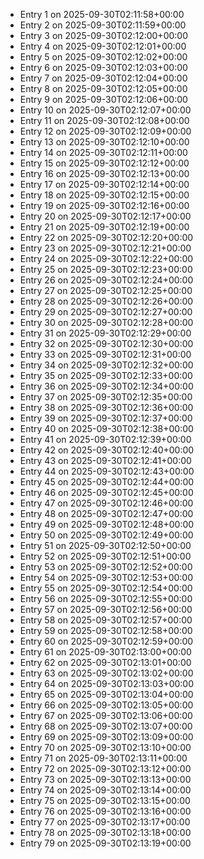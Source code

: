 - Entry 1 on 2025-09-30T02:11:58+00:00
- Entry 2 on 2025-09-30T02:11:59+00:00
- Entry 3 on 2025-09-30T02:12:00+00:00
- Entry 4 on 2025-09-30T02:12:01+00:00
- Entry 5 on 2025-09-30T02:12:02+00:00
- Entry 6 on 2025-09-30T02:12:03+00:00
- Entry 7 on 2025-09-30T02:12:04+00:00
- Entry 8 on 2025-09-30T02:12:05+00:00
- Entry 9 on 2025-09-30T02:12:06+00:00
- Entry 10 on 2025-09-30T02:12:07+00:00
- Entry 11 on 2025-09-30T02:12:08+00:00
- Entry 12 on 2025-09-30T02:12:09+00:00
- Entry 13 on 2025-09-30T02:12:10+00:00
- Entry 14 on 2025-09-30T02:12:11+00:00
- Entry 15 on 2025-09-30T02:12:12+00:00
- Entry 16 on 2025-09-30T02:12:13+00:00
- Entry 17 on 2025-09-30T02:12:14+00:00
- Entry 18 on 2025-09-30T02:12:15+00:00
- Entry 19 on 2025-09-30T02:12:16+00:00
- Entry 20 on 2025-09-30T02:12:17+00:00
- Entry 21 on 2025-09-30T02:12:19+00:00
- Entry 22 on 2025-09-30T02:12:20+00:00
- Entry 23 on 2025-09-30T02:12:21+00:00
- Entry 24 on 2025-09-30T02:12:22+00:00
- Entry 25 on 2025-09-30T02:12:23+00:00
- Entry 26 on 2025-09-30T02:12:24+00:00
- Entry 27 on 2025-09-30T02:12:25+00:00
- Entry 28 on 2025-09-30T02:12:26+00:00
- Entry 29 on 2025-09-30T02:12:27+00:00
- Entry 30 on 2025-09-30T02:12:28+00:00
- Entry 31 on 2025-09-30T02:12:29+00:00
- Entry 32 on 2025-09-30T02:12:30+00:00
- Entry 33 on 2025-09-30T02:12:31+00:00
- Entry 34 on 2025-09-30T02:12:32+00:00
- Entry 35 on 2025-09-30T02:12:33+00:00
- Entry 36 on 2025-09-30T02:12:34+00:00
- Entry 37 on 2025-09-30T02:12:35+00:00
- Entry 38 on 2025-09-30T02:12:36+00:00
- Entry 39 on 2025-09-30T02:12:37+00:00
- Entry 40 on 2025-09-30T02:12:38+00:00
- Entry 41 on 2025-09-30T02:12:39+00:00
- Entry 42 on 2025-09-30T02:12:40+00:00
- Entry 43 on 2025-09-30T02:12:41+00:00
- Entry 44 on 2025-09-30T02:12:43+00:00
- Entry 45 on 2025-09-30T02:12:44+00:00
- Entry 46 on 2025-09-30T02:12:45+00:00
- Entry 47 on 2025-09-30T02:12:46+00:00
- Entry 48 on 2025-09-30T02:12:47+00:00
- Entry 49 on 2025-09-30T02:12:48+00:00
- Entry 50 on 2025-09-30T02:12:49+00:00
- Entry 51 on 2025-09-30T02:12:50+00:00
- Entry 52 on 2025-09-30T02:12:51+00:00
- Entry 53 on 2025-09-30T02:12:52+00:00
- Entry 54 on 2025-09-30T02:12:53+00:00
- Entry 55 on 2025-09-30T02:12:54+00:00
- Entry 56 on 2025-09-30T02:12:55+00:00
- Entry 57 on 2025-09-30T02:12:56+00:00
- Entry 58 on 2025-09-30T02:12:57+00:00
- Entry 59 on 2025-09-30T02:12:58+00:00
- Entry 60 on 2025-09-30T02:12:59+00:00
- Entry 61 on 2025-09-30T02:13:00+00:00
- Entry 62 on 2025-09-30T02:13:01+00:00
- Entry 63 on 2025-09-30T02:13:02+00:00
- Entry 64 on 2025-09-30T02:13:03+00:00
- Entry 65 on 2025-09-30T02:13:04+00:00
- Entry 66 on 2025-09-30T02:13:05+00:00
- Entry 67 on 2025-09-30T02:13:06+00:00
- Entry 68 on 2025-09-30T02:13:07+00:00
- Entry 69 on 2025-09-30T02:13:09+00:00
- Entry 70 on 2025-09-30T02:13:10+00:00
- Entry 71 on 2025-09-30T02:13:11+00:00
- Entry 72 on 2025-09-30T02:13:12+00:00
- Entry 73 on 2025-09-30T02:13:13+00:00
- Entry 74 on 2025-09-30T02:13:14+00:00
- Entry 75 on 2025-09-30T02:13:15+00:00
- Entry 76 on 2025-09-30T02:13:16+00:00
- Entry 77 on 2025-09-30T02:13:17+00:00
- Entry 78 on 2025-09-30T02:13:18+00:00
- Entry 79 on 2025-09-30T02:13:19+00:00
